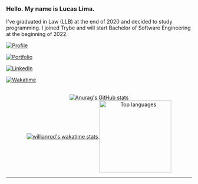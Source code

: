 ### Hello. My name is Lucas Lima.

I've graduated in Law (LLB) at the end of 2020 and decided to study programming. I joined Trybe and will start Bachelor of Software Engineering at the beginning of 2022.

<div>
  
  [![Profile](https://komarev.com/ghpvc/?username=lucassauro&message=Visits&color=955bfb)](https://github.com/lucassauro)
  
  [![Portfolio](https://img.shields.io/static/v1?&label=Check+out&message=My+portfolio&color=955bfb&style=flat)](http://lucassauro.github.io)
  
  [![LinkedIn](https://img.shields.io/static/v1?logo=linkedin&label=Linkedin&message=Lucas&color=blue)](https://www.linkedin.com/in/lucas-lima-teixeira/)
  
  [![Wakatime](https://Wakatime.com/badge/user/c9ea92f1-9424-4e76-9310-0d296f97b568.svg)](https://Wakatime.com/@lucassauro)

       
</div>

<div align="center">
  <br>
  <a href="https://github.com/lucassauro">
    <img align="center" src="https://github-readme-stats.vercel.app/api?username=lucassauro&count_private=true&show_icons=true&theme=github_dark" alt="Anurag's GitHub stats"/>
  </a>
  <br>
  <a href="https://wakatime.com/@lucassauro">
    <img align="center" src="https://github-readme-stats.vercel.app/api/wakatime?username=lucassauro&theme=github_dark" alt="willianrod's wakatime stats" />
  </a>
  <a href="https://github.com/lucassauro">
    <img align="center" src="https://github-readme-stats.vercel.app/api/top-langs/?username=lucassauro&count_private=true&theme=github_dark" alt="Top languages" height="195" />
  </a>
</div>



* * *
